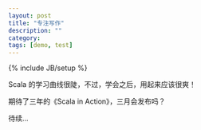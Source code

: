 ```yaml
---
layout: post
title: "专注写作"
description: ""
category: 
tags: [demo, test]
---
```

{% include JB/setup %}

Scala 的学习曲线很陡，不过，学会之后，用起来应该很爽！

期待了三年的《Scala in Action》，三月会发布吗？

待续...



